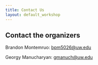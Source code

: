 ```yaml
---
title: Contact Us
layout: default_workshop
---
```



## Contact the organizers
Brandon Montemruo: bpm5026@uw.edu

Georgy Manucharyan: gmanuch@uw.edu

